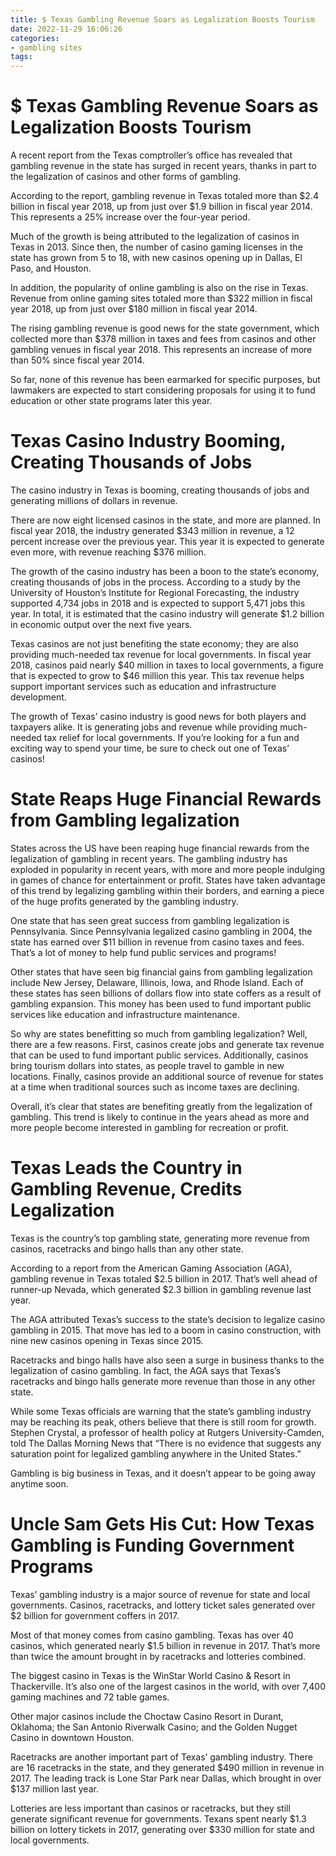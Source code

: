```yaml
---
title: $ Texas Gambling Revenue Soars as Legalization Boosts Tourism 
date: 2022-11-29 16:06:26
categories:
- gambling sites
tags:
---
```



#  $ Texas Gambling Revenue Soars as Legalization Boosts Tourism 

A recent report from the Texas comptroller’s office has revealed that gambling revenue in the state has surged in recent years, thanks in part to the legalization of casinos and other forms of gambling.

According to the report, gambling revenue in Texas totaled more than $2.4 billion in fiscal year 2018, up from just over $1.9 billion in fiscal year 2014. This represents a 25% increase over the four-year period.

Much of the growth is being attributed to the legalization of casinos in Texas in 2013. Since then, the number of casino gaming licenses in the state has grown from 5 to 18, with new casinos opening up in Dallas, El Paso, and Houston.

In addition, the popularity of online gambling is also on the rise in Texas. Revenue from online gaming sites totaled more than $322 million in fiscal year 2018, up from just over $180 million in fiscal year 2014.

The rising gambling revenue is good news for the state government, which collected more than $378 million in taxes and fees from casinos and other gambling venues in fiscal year 2018. This represents an increase of more than 50% since fiscal year 2014.

So far, none of this revenue has been earmarked for specific purposes, but lawmakers are expected to start considering proposals for using it to fund education or other state programs later this year.

#  Texas Casino Industry Booming, Creating Thousands of Jobs 

The casino industry in Texas is booming, creating thousands of jobs and generating millions of dollars in revenue.

There are now eight licensed casinos in the state, and more are planned. In fiscal year 2018, the industry generated $343 million in revenue, a 12 percent increase over the previous year. This year it is expected to generate even more, with revenue reaching $376 million.

The growth of the casino industry has been a boon to the state’s economy, creating thousands of jobs in the process. According to a study by the University of Houston’s Institute for Regional Forecasting, the industry supported 4,734 jobs in 2018 and is expected to support 5,471 jobs this year. In total, it is estimated that the casino industry will generate $1.2 billion in economic output over the next five years.

Texas casinos are not just benefiting the state economy; they are also providing much-needed tax revenue for local governments. In fiscal year 2018, casinos paid nearly $40 million in taxes to local governments, a figure that is expected to grow to $46 million this year. This tax revenue helps support important services such as education and infrastructure development.

The growth of Texas’ casino industry is good news for both players and taxpayers alike. It is generating jobs and revenue while providing much-needed tax relief for local governments. If you’re looking for a fun and exciting way to spend your time, be sure to check out one of Texas’ casinos!

#  State Reaps Huge Financial Rewards from Gambling legalization 

States across the US have been reaping huge financial rewards from the legalization of gambling in recent years. The gambling industry has exploded in popularity in recent years, with more and more people indulging in games of chance for entertainment or profit. States have taken advantage of this trend by legalizing gambling within their borders, and earning a piece of the huge profits generated by the gambling industry.

One state that has seen great success from gambling legalization is Pennsylvania. Since Pennsylvania legalized casino gambling in 2004, the state has earned over $11 billion in revenue from casino taxes and fees. That’s a lot of money to help fund public services and programs!

Other states that have seen big financial gains from gambling legalization include New Jersey, Delaware, Illinois, Iowa, and Rhode Island. Each of these states has seen billions of dollars flow into state coffers as a result of gambling expansion. This money has been used to fund important public services like education and infrastructure maintenance.

So why are states benefitting so much from gambling legalization? Well, there are a few reasons. First, casinos create jobs and generate tax revenue that can be used to fund important public services. Additionally, casinos bring tourism dollars into states, as people travel to gamble in new locations. Finally, casinos provide an additional source of revenue for states at a time when traditional sources such as income taxes are declining.

Overall, it’s clear that states are benefiting greatly from the legalization of gambling. This trend is likely to continue in the years ahead as more and more people become interested in gambling for recreation or profit.

#  Texas Leads the Country in Gambling Revenue, Credits Legalization 

Texas is the country’s top gambling state, generating more revenue from casinos, racetracks and bingo halls than any other state.

According to a report from the American Gaming Association (AGA), gambling revenue in Texas totaled $2.5 billion in 2017. That’s well ahead of runner-up Nevada, which generated $2.3 billion in gambling revenue last year.

The AGA attributed Texas’s success to the state’s decision to legalize casino gambling in 2015. That move has led to a boom in casino construction, with nine new casinos opening in Texas since 2015.

Racetracks and bingo halls have also seen a surge in business thanks to the legalization of casino gambling. In fact, the AGA says that Texas’s racetracks and bingo halls generate more revenue than those in any other state.

While some Texas officials are warning that the state’s gambling industry may be reaching its peak, others believe that there is still room for growth. Stephen Crystal, a professor of health policy at Rutgers University-Camden, told The Dallas Morning News that “There is no evidence that suggests any saturation point for legalized gambling anywhere in the United States.”

Gambling is big business in Texas, and it doesn’t appear to be going away anytime soon.

#  Uncle Sam Gets His Cut: How Texas Gambling is Funding Government Programs

Texas’ gambling industry is a major source of revenue for state and local governments. Casinos, racetracks, and lottery ticket sales generated over $2 billion for government coffers in 2017.

Most of that money comes from casino gambling. Texas has over 40 casinos, which generated nearly $1.5 billion in revenue in 2017. That’s more than twice the amount brought in by racetracks and lotteries combined.

The biggest casino in Texas is the WinStar World Casino & Resort in Thackerville. It’s also one of the largest casinos in the world, with over 7,400 gaming machines and 72 table games.

Other major casinos include the Choctaw Casino Resort in Durant, Oklahoma; the San Antonio Riverwalk Casino; and the Golden Nugget Casino in downtown Houston.

Racetracks are another important part of Texas’ gambling industry. There are 16 racetracks in the state, and they generated $490 million in revenue in 2017. The leading track is Lone Star Park near Dallas, which brought in over $137 million last year.

Lotteries are less important than casinos or racetracks, but they still generate significant revenue for governments. Texans spent nearly $1.3 billion on lottery tickets in 2017, generating over $330 million for state and local governments.